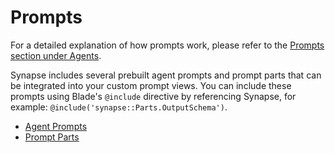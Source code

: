 # Prompts

For a detailed explanation of how prompts work, please refer to the [Prompts section under Agents](/agents/prompts).

Synapse includes several prebuilt agent prompts and prompt parts that can be integrated into your custom prompt views. You can include these prompts using Blade's `@include` directive by referencing Synapse, for example: `@include('synapse::Parts.OutputSchema')`.

- [Agent Prompts](/prompts/agents)
- [Prompt Parts](/prompts/parts)
